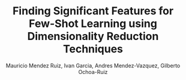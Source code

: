 ---
paperId: 2
author: Mauricio Mendez Ruiz, Ivan Garcia, Andres Mendez-Vazquez, Gilberto Ochoa-Ruiz
publicationauthor: Mendez Ruiz, M. et al.
title: Finding Significant Features for Few-Shot Learning using Dimensionality Reduction Techniques
pdf: Mauricio_Mendez.pdf
poster: Mauricio_Mendez_Poster.pdf
alt: --
type: Poster
topic: Representation Learning
subtopic: Low-Shot Learning
link: https://research.latinxinai.org/papers/iccv/2022/pdf/Mauricio_Mendez_Poster.pdf
conference: iccv
year: 2022
tags: iccv-2022
location: Vancouver, Canada
---